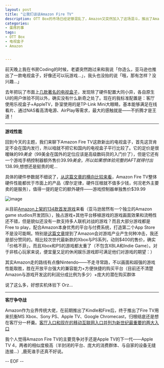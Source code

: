 ```yaml
---
layout: post
title: "让我们谈谈Amazon Fire TV"
description: OTT Box的市场已经足够混乱了，Amazon又突然加入了这场混斗，推出了Amazon Fire TV，但是它与其他市面上的盒子又有什么不同呢？
categories:
- 蛋疼的事
tags:
- OTT Box
- 电视盒子
- Amazon


---
```


前天晚上我在书房Coding的时候，老婆突然跑过来和我说「你造么，亚马逊也推出了一款电视盒子，好像还可以玩游戏...」，我头也没抬的说「哦，那有怎样？没兴趣...」

去年把玩了市面上[几款著名的电视盒子](http://www.besteric.com/2013/05/09/ott-box-xiaomi-appletv-leshi-software/)，发现除了硬件配置大同小异，各自原生UI的用户体验不同以外，确实没有什么新奇之处了。现在的我标准配置是：客厅使用乐视盒子+AppleTV，卧室使用的是TP-Link Mini大眼睛，基本能够满足在线看片、通过NAS看高清电源、AirPlay等需求，最大的感触就是——不折腾才是王道！

---

**游戏性能**

回到今天的主题，我们来聊下Amazon Fire TV这款新出的电视盒子，首先这货肯定不会在国内发行，所以咱就不把它和国内的电视盒子平行比较了。它的定价是很暧昧的$99美金（$99美金在国外的定位应该是高级数码货的入门价了），但是它还有一个游戏手柄控制器额外售价$39.99美金，所以如果想体验完整的AFT就得付出$138.99,想想还是挺贵的呢...

具体的硬件参数就不细说了，[从这篇文章的横向比较来看](http://mashable.com/2014/04/02/amazon-fire-tv-competition/?utm_cid=mash-com-Tw-main-link)，Amazon Fire TV整体硬件性能都优于市面上的产品（摩尔定律，硬件压根就不值多少钱，何况老外主要卖的是服务），值得一提的是它的额外硬件——游戏控制器单独售价$39.99

![image](http://gtms03.alicdn.com/tps/i3/T1rOEDFpJbXXX1nvMe-950-534.jpg)

从目前[Amazon上架的134款首发游戏](http://www.amazon.com/s/ref=lp_2478844011_nr_p_n_feature_four_bro_0?rh=n%3A2350149011%2Cn%3A%212350150011%2Cn%3A2478844011%2Cp_n_feature_four_browse-bin%3A7031414011&bbn=2478844011&ie=UTF8&qid=1396576094&rnid=2606090011)来看（亚马逊居然有一个独立的Amazon game studios开发团队），独占游戏+其他平台移植游戏的游戏画面效果和流畅性还不错，但是貌似还没有一款支持多人联机对战的游戏？而且大部分游戏都是Free to play，配合Amazon本身优秀的平台与付费系统，打造第二个App Store不是没可能啊。特别是[这篇文章](http://mashable.com/2014/04/03/amazon-fire-tv-gaming/)提到了Amazon会对游戏产业产生何种冲击，我还是部分赞同的。相比较次世代最新款的Xbox与PS系列，动则$400的售价，确实「价格不菲」，而且Xbox和PS的游戏都太重了（不包含XBLA和Indie Game）。对于非核心玩家来说，便宜量又足的休闲娱乐游戏即可满足他们对游戏的期望：）

其实Amazon走的路线有点像Nintendo——不走寻常路，不以画面和超强的游戏性能取胜，胜在开放平台强大的兼容能力+方便快捷的购买平台（目前还不清楚Amazon与游戏开发这的利润分成比例为多少）+庞大的潜在购买群体

说了这么多，好想实机体验下 Orz...

---

**客厅争夺战**

Amazon作为业界传统大佬，在前期推出了Kindle和Fire后，终于推出了Fire TV用来抗衡MS Xbox、Sony PS、Apple TV、Google Chromecast，归根结底还是想在客厅分一杯羹。[客厅入口和现在的移动互联网入口并列为新世纪最重要的两大入口](http://www.besteric.com/2013/06/14/if-i-make-ott-box-myself/)

我个人觉得Amazon Fire TV的主要竞争对手还是Apple TV的下一代——Apple TV 4，两者的相似度极高（半封闭的平台、庞大的消费群体、与自家的设备无缝连接...）,鹿死谁手还真不好说。



-- EOF --